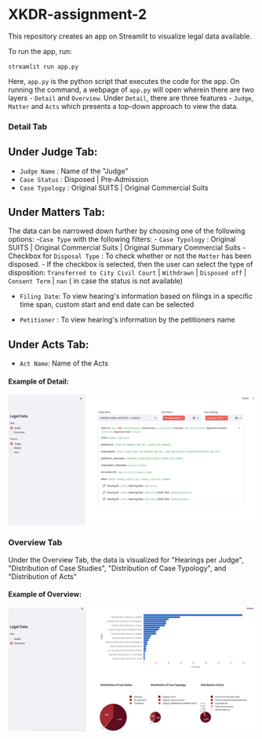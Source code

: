 # XKDR-assignment-2

This repository creates an app on Streamlit to visualize legal data available.

To run the app, run:
```
streamlit run app.py
```
Here, `app.py` is the python script that executes the code for the app. On running the command, a webpage of `app.py` will open wherein there are two layers - `Detail` and `Overview`. Under `Detail`, there are three features - `Judge`, `Matter` and `Acts` which presents a top-down approach to view the data.

### Detail Tab

## Under Judge Tab:
- `Judge Name` : Name of the "Judge" 
- `Case Status` : Disposed | Pre-Admission
- `Case Typology` : Original SUITS | Original Commercial Suits

## Under Matters Tab:
The data can be narrowed down further by choosing one of the following options:
-`Case Type` with the following filters:
    - `Case Typology` : Original SUITS | Original Commercial Suits | Original Summary Commercial Suits
    - Checkbox for `Disposal Type` : To check whether or not the `Matter` has been disposed. 
    - If the checkbox is selected, then the user    can select the type of disposition: `Transferred to City Civil Court` | `Withdrawn` | `Disposed off` | `Consent Term` | `nan` ( in case the status is not available)

- `Filing Date`: To view hearing's information based on filings in a specific time span, custom start and end date can be selected

- `Petitioner` : To view hearing's information by the petitioners name

## Under Acts Tab:
- `Act Name`: Name of the Acts

#### Example of Detail:
![Detail Image](images/detail-judges.png)

### Overview Tab
Under the Overview Tab, the data is visualized for "Hearings per Judge", "Distribution of Case Studies", "Distribution of Case Typology", and "Distribution of Acts"

#### Example of Overview:
![Overview Image](images/overview.png)


